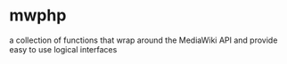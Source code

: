 mwphp
=====

a collection of functions that wrap around the MediaWiki API and provide easy to use logical interfaces